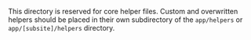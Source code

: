 This directory is reserved for core helper files. Custom and overwritten helpers should be placed
in their own subdirectory of the `app/helpers` or `app/[subsite]/helpers` directory.
